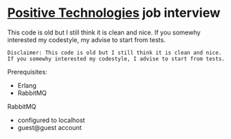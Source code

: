 # [Positive Technologies](https://www.ptsecurity.com/) job interview

This code is old but I still think it is clean and nice. If you somewhy interested my codestyle, my advise to start from tests.

```
Disclaimer: This code is old but I still think it is clean and nice. 
If you somewhy interested my codestyle, I advise to start from tests.
```

Prerequisites:
- Erlang
- RabbitMQ

RabbitMQ
- configured to localhost
- guest@guest account 
